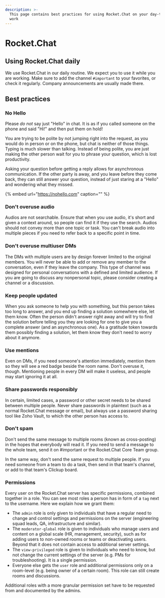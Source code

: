 ```yaml
---
description: >-
  This page contains best practices for using Rocket.Chat on your day-to-day
  work
---
```


# Rocket.Chat

## Using Rocket.Chat daily

We use Rocket.Chat in our daily routine. We expect you to use it while you are working. Make sure to add the channel `#important` to your favorites, or check it regularly. Company announcements are usually made there.

## Best practices

### No Hello

Please _do not_ say just "Hello" in chat. It is as if you called someone on the phone and said "Hi!" and then put them on hold!

You are trying to be polite by not jumping right into the request, as you would do in person or on the phone, but chat is neither of those things. Typing is much slower than talking. Instead of being polite, you are just making the other person wait for you to phrase your question, which is lost productivity.

Asking your question before getting a reply allows for asynchronous communication. If the other party is away, and you leave before they come back, they can still answer your question, instead of just staring at a "Hello" and wondering what they missed.

{% embed url="https://nohello.com" caption="" %}

### Don't overuse audio

Audios are not searchable. Ensure that when you use audio, it's short and given a context around, so people can find it if they use the search. Audios should not convey more than one topic or task. You can't break audio into multiple pieces if you need to refer back to a specific point in time.

### Don't overuse multiuser DMs

The DMs with multiple users are by design forever limited to the original members. You will never be able to add or remove any member to the conversation, even if they leave the company. This type of channel was designed for personal conversations with a defined and limited audience. If you are going to discuss any nonpersonal topic, please consider creating a channel or a discussion.

### Keep people updated

When you ask someone to help you with something, but this person takes too long to answer, and you end up finding a solution somewhere else, let them know. Often the person didn't answer right away and will try to find the solution before telling you they are looking for one to give you a complete answer \(and an asynchronous one\). As a gratitude token towards them possibly finding a solution, let them know they don't need to worry about it anymore.

### Use mentions

Even on DMs, if you need someone's attention immediately, mention them so they will see a red badge beside the room name. Don't overuse it, though. Mentioning people in every DM will make it useless, and people may start ignoring it at all.

### Share passwords responsibly

In certain, limited cases, a password or other secret needs to be shared between multiple people. Never share passwords in plaintext \(such as a normal Rocket.Chat message or email\), but always use a password sharing tool like Zoho Vault, to which the other person has access to.

### Don't spam

Don't send the same message to multiple rooms \(known as cross-posting\) in the hopes that everybody will read it. If you need to send a message to the whole team, send it on \#important or the Rocket.Chat Core Team group.

In the same way, don't send the same request to multiple people. If you need someone from a team to do a task, then send in that team's channel, or add to that team's Clickup board.

### Permissions

Every user on the Rocket.Chat server has specific permissions, combined together in a role. You can see most roles a person has in form of a `tag` next to the username. Here we explain how we grant them:

* The `admin` role is only given to individuals that have a regular need to change and control settings and permissions on the server \(engineering squad leads, QA, infrastructure and similar\). 
* The `moderator-global` role is given to individuals who manage users and content on a global scale \(HR, management, security\), such as for adding users to non-owned rooms or teams or deactivating users. Beyond that it does not contain access to additional server settings. 
* The `view-privileged` role is given to individuals who need to know, but not change the current settings of the server \(e.g. PMs for troubleshooting\). It is a single permission.
* Everyone else gets the `user` role and additional permissions only on a room-level \(e.g. being owner of a certain room\). This role can still create rooms and discussions. 

Additional roles with a more granular permission set have to be requested from and documented by the admins.

